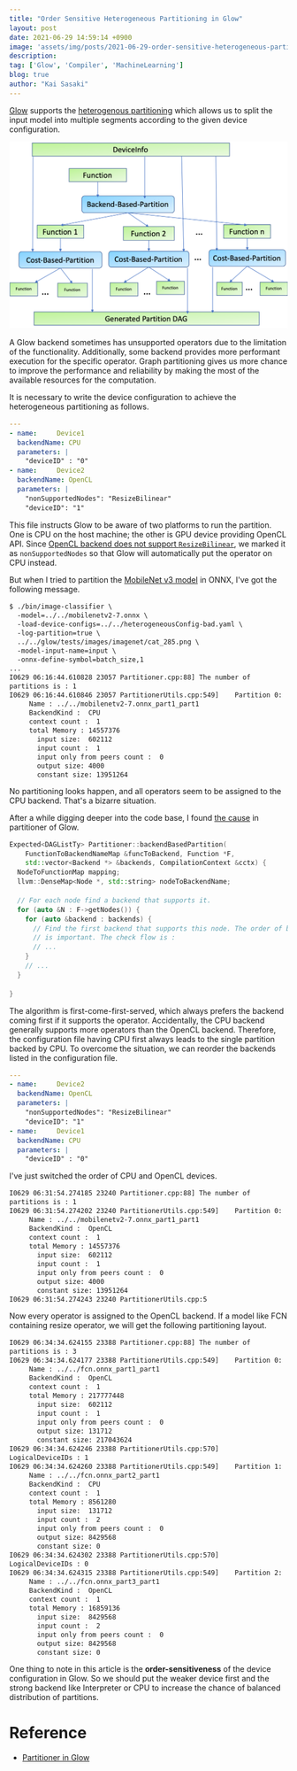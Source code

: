 ```yaml
---
title: "Order Sensitive Heterogeneous Partitioning in Glow"
layout: post
date: 2021-06-29 14:59:14 +0900
image: 'assets/img/posts/2021-06-29-order-sensitive-heterogeneous-partioning-in-glow/catch.jpg'
description:
tag: ['Glow', 'Compiler', 'MachineLearning']
blog: true
author: "Kai Sasaki"
---
```


[Glow](https://github.com/pytorch/glow) supports the [heterogenous partitioning](https://github.com/pytorch/glow/blob/master/docs/Partitioner.md) which allows us to split the input model into multiple segments according to the given device configuration.

![Partition](https://raw.githubusercontent.com/pytorch/glow/master/docs/HeterogeneousPartition.png)

A Glow backend sometimes has unsupported operators due to the limitation of the functionality. Additionally, some backend provides more performant execution for the specific operator. Graph partitioning gives us more chance to improve the performance and reliability by making the most of the available resources for the computation.

It is necessary to write the device configuration to achieve the heterogeneous partitioning as follows.

```yaml
---
- name:     Device1
  backendName: CPU
  parameters: |
    "deviceID" : "0"
- name:     Device2
  backendName: OpenCL
  parameters: |
    "nonSupportedNodes": "ResizeBilinear"
    "deviceID": "1"
```

This file instructs Glow to be aware of two platforms to run the partition. One is CPU on the host machine; the other is GPU device providing OpenCL API. Since [OpenCL backend does not support `ResizeBilinear`](https://discuss.pytorch.org/t/resize-implementation-in-opencl/123850), we marked it as `nonSupportedNodes` so that Glow will automatically put the operator on CPU instead.

But when I tried to partition the [MobileNet v3 model](https://github.com/onnx/models/tree/master/vision/classification/mobilenet) in ONNX, I've got the following message.

```
$ ./bin/image-classifier \
  -model=../../mobilenetv2-7.onnx \
  -load-device-configs=../../heterogeneousConfig-bad.yaml \
  -log-partition=true \
  ../../glow/tests/images/imagenet/cat_285.png \
  -model-input-name=input \
  -onnx-define-symbol=batch_size,1
...
I0629 06:16:44.610828 23057 Partitioner.cpp:88] The number of partitions is : 1
I0629 06:16:44.610846 23057 PartitionerUtils.cpp:549]    Partition 0:
     Name : ../../mobilenetv2-7.onnx_part1_part1
     BackendKind :  CPU
     context count :  1
     total Memory : 14557376
       input size:  602112
       input count :  1
       input only from peers count :  0
       output size: 4000
       constant size: 13951264
```

No partitioning looks happen, and all operators seem to be assigned to the CPU backend. That's a bizarre situation.

After a while digging deeper into the code base, I found [the cause](https://github.com/pytorch/glow/blob/daf576b1743b48cab06dcbf8b25789682fa41c16/lib/Partitioner/Partitioner.cpp#L273-L274) in partitioner of Glow.



```cpp
Expected<DAGListTy> Partitioner::backendBasedPartition(
    FunctionToBackendNameMap &funcToBackend, Function *F,
    std::vector<Backend *> &backends, CompilationContext &cctx) {
  NodeToFunctionMap mapping;
  llvm::DenseMap<Node *, std::string> nodeToBackendName;

  // For each node find a backend that supports it.
  for (auto &N : F->getNodes()) {
    for (auto &backend : backends) {
      // Find the first backend that supports this node. The order of backends
      // is important. The check flow is :
      // ...
    }
    // ...
  }

}
```

The algorithm is first-come-first-served, which always prefers the backend coming first if it supports the operator. Accidentally, the CPU backend generally supports more operators than the OpenCL backend. Therefore, the configuration file having CPU first always leads to the single partition backed by CPU. To overcome the situation, we can reorder the backends listed in the configuration file.

```yaml
---
- name:     Device2
  backendName: OpenCL
  parameters: |
    "nonSupportedNodes": "ResizeBilinear"
    "deviceID": "1"
- name:     Device1
  backendName: CPU
  parameters: |
    "deviceID" : "0"
```

I've just switched the order of CPU and OpenCL devices.

```
I0629 06:31:54.274185 23240 Partitioner.cpp:88] The number of partitions is : 1
I0629 06:31:54.274202 23240 PartitionerUtils.cpp:549]    Partition 0:
     Name : ../../mobilenetv2-7.onnx_part1_part1
     BackendKind :  OpenCL
     context count :  1
     total Memory : 14557376
       input size:  602112
       input count :  1
       input only from peers count :  0
       output size: 4000
       constant size: 13951264
I0629 06:31:54.274243 23240 PartitionerUtils.cpp:5
```

Now every operator is assigned to the OpenCL backend. If a model like FCN containing resize operator, we will get the following partitioning layout.

```
I0629 06:34:34.624155 23388 Partitioner.cpp:88] The number of partitions is : 3
I0629 06:34:34.624177 23388 PartitionerUtils.cpp:549]    Partition 0:
     Name : ../../fcn.onnx_part1_part1
     BackendKind :  OpenCL
     context count :  1
     total Memory : 217777448
       input size:  602112
       input count :  1
       input only from peers count :  0
       output size: 131712
       constant size: 217043624
I0629 06:34:34.624246 23388 PartitionerUtils.cpp:570]      LogicalDeviceIDs : 1
I0629 06:34:34.624260 23388 PartitionerUtils.cpp:549]    Partition 1:
     Name : ../../fcn.onnx_part2_part1
     BackendKind :  CPU
     context count :  1
     total Memory : 8561280
       input size:  131712
       input count :  2
       input only from peers count :  0
       output size: 8429568
       constant size: 0
I0629 06:34:34.624302 23388 PartitionerUtils.cpp:570]      LogicalDeviceIDs : 0
I0629 06:34:34.624315 23388 PartitionerUtils.cpp:549]    Partition 2:
     Name : ../../fcn.onnx_part3_part1
     BackendKind :  OpenCL
     context count :  1
     total Memory : 16859136
       input size:  8429568
       input count :  2
       input only from peers count :  0
       output size: 8429568
       constant size: 0
```

One thing to note in this article is the **order-sensitiveness** of the device configuration in Glow. So we should put the weaker device first and the strong backend like Interpreter or CPU to increase the chance of balanced distribution of partitions.


# Reference
- [Partitioner in Glow](https://github.com/pytorch/glow/blob/master/docs/Partitioner.md)
